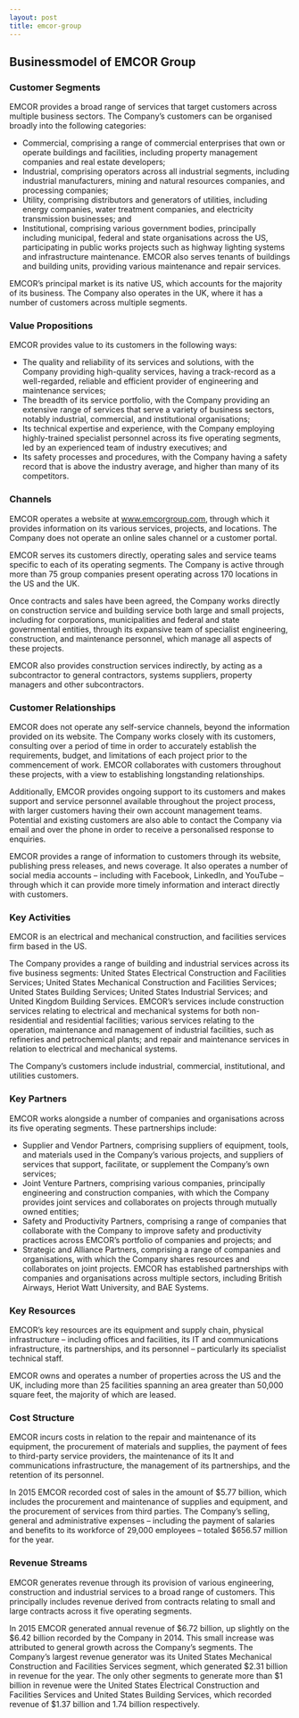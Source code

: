 ```yaml
---
layout: post
title: emcor-group
---
```


Businessmodel of EMCOR Group
-----------------------------

### Customer Segments

EMCOR provides a broad range of services that target customers across multiple business sectors. The Company’s customers can be organised broadly into the following categories:

 * Commercial, comprising a range of commercial enterprises that own or operate buildings and facilities, including property management companies and real estate developers;
* Industrial, comprising operators across all industrial segments, including industrial manufacturers, mining and natural resources companies, and processing companies;
* Utility, comprising distributors and generators of utilities, including energy companies, water treatment companies, and electricity transmission businesses; and
* Institutional, comprising various government bodies, principally including municipal, federal and state organisations across the US, participating in public works projects such as highway lighting systems and infrastructure maintenance.
 EMCOR also serves tenants of buildings and building units, providing various maintenance and repair services.

EMCOR’s principal market is its native US, which accounts for the majority of its business. The Company also operates in the UK, where it has a number of customers across multiple segments.

### Value Propositions

EMCOR provides value to its customers in the following ways:

 * The quality and reliability of its services and solutions, with the Company providing high-quality services, having a track-record as a well-regarded, reliable and efficient provider of engineering and maintenance services;
* The breadth of its service portfolio, with the Company providing an extensive range of services that serve a variety of business sectors, notably industrial, commercial, and institutional organisations;
* Its technical expertise and experience, with the Company employing highly-trained specialist personnel across its five operating segments, led by an experienced team of industry executives; and
* Its safety processes and procedures, with the Company having a safety record that is above the industry average, and higher than many of its competitors.
 ### Channels

EMCOR operates a website at www.emcorgroup.com, through which it provides information on its various services, projects, and locations. The Company does not operate an online sales channel or a customer portal.

EMCOR serves its customers directly, operating sales and service teams specific to each of its operating segments. The Company is active through more than 75 group companies present operating across 170 locations in the US and the UK.

Once contracts and sales have been agreed, the Company works directly on construction service and building service both large and small projects, including for corporations, municipalities and federal and state governmental entities, through its expansive team of specialist engineering, construction, and maintenance personnel, which manage all aspects of these projects.

EMCOR also provides construction services indirectly, by acting as a subcontractor to general contractors, systems suppliers, property managers and other subcontractors.

### Customer Relationships

EMCOR does not operate any self-service channels, beyond the information provided on its website. The Company works closely with its customers, consulting over a period of time in order to accurately establish the requirements, budget, and limitations of each project prior to the commencement of work. EMCOR collaborates with customers throughout these projects, with a view to establishing longstanding relationships.

Additionally, EMCOR provides ongoing support to its customers and makes support and service personnel available throughout the project process, with larger customers having their own account management teams. Potential and existing customers are also able to contact the Company via email and over the phone in order to receive a personalised response to enquiries.

EMCOR provides a range of information to customers through its website, publishing press releases, and news coverage. It also operates a number of social media accounts – including with Facebook, LinkedIn, and YouTube – through which it can provide more timely information and interact directly with customers.

### Key Activities

EMCOR is an electrical and mechanical construction, and facilities services firm based in the US.

The Company provides a range of building and industrial services across its five business segments: United States Electrical Construction and Facilities Services; United States Mechanical Construction and Facilities Services; United States Building Services; United States Industrial Services; and United Kingdom Building Services. EMCOR’s services include construction services relating to electrical and mechanical systems for both non-residential and residential facilities; various services relating to the operation, maintenance and management of industrial facilities, such as refineries and petrochemical plants; and repair and maintenance services in relation to electrical and mechanical systems.

The Company’s customers include industrial, commercial, institutional, and utilities customers.

### Key Partners

EMCOR works alongside a number of companies and organisations across its five operating segments. These partnerships include:

 * Supplier and Vendor Partners, comprising suppliers of equipment, tools, and materials used in the Company’s various projects, and suppliers of services that support, facilitate, or supplement the Company’s own services;
* Joint Venture Partners, comprising various companies, principally engineering and construction companies, with which the Company provides joint services and collaborates on projects through mutually owned entities;
* Safety and Productivity Partners, comprising a range of companies that collaborate with the Company to improve safety and productivity practices across EMCOR’s portfolio of companies and projects; and
* Strategic and Alliance Partners, comprising a range of companies and organisations, with which the Company shares resources and collaborates on joint projects.
 EMCOR has established partnerships with companies and organisations across multiple sectors, including British Airways, Heriot Watt University, and BAE Systems.

### Key Resources

EMCOR’s key resources are its equipment and supply chain, physical infrastructure – including offices and facilities, its IT and communications infrastructure, its partnerships, and its personnel – particularly its specialist technical staff.

EMCOR owns and operates a number of properties across the US and the UK, including more than 25 facilities spanning an area greater than 50,000 square feet, the majority of which are leased.

### Cost Structure

EMCOR incurs costs in relation to the repair and maintenance of its equipment, the procurement of materials and supplies, the payment of fees to third-party service providers, the maintenance of its It and communications infrastructure, the management of its partnerships, and the retention of its personnel.

In 2015 EMCOR recorded cost of sales in the amount of $5.77 billion, which includes the procurement and maintenance of supplies and equipment, and the procurement of services from third parties. The Company’s selling, general and administrative expenses – including the payment of salaries and benefits to its workforce of 29,000 employees – totaled $656.57 million for the year.

### Revenue Streams

EMCOR generates revenue through its provision of various engineering, construction and industrial services to a broad range of customers. This principally includes revenue derived from contracts relating to small and large contracts across it five operating segments.

In 2015 EMCOR generated annual revenue of $6.72 billion, up slightly on the $6.42 billion recorded by the Company in 2014. This small increase was attributed to general growth across the Company’s segments. The Company’s largest revenue generator was its United States Mechanical Construction and Facilities Services segment, which generated $2.31 billion in revenue for the year. The only other segments to generate more than $1 billion in revenue were the United States Electrical Construction and Facilities Services and United States Building Services, which recorded revenue of $1.37 billion and 1.74 billion respectively.
